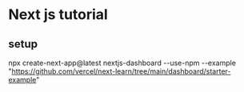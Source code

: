 # Next js tutorial


## setup 

npx create-next-app@latest nextjs-dashboard --use-npm --example "https://github.com/vercel/next-learn/tree/main/dashboard/starter-example"

